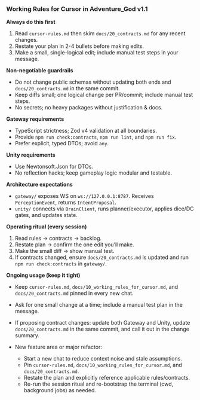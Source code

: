 ### Working Rules for Cursor in Adventure_God v1.1

**Always do this first**

1) Read `cursor-rules.md` then skim `docs/20_contracts.md` for any recent changes.
2) Restate your plan in 2-4 bullets before making edits.
3) Make a small, single-logical edit; include manual test steps in your message.

**Non‑negotiable guardrails**

- Do not change public schemas without updating both ends and `docs/20_contracts.md` in the same commit.
- Keep diffs small; one logical change per PR/commit; include manual test steps.
- No secrets; no heavy packages without justification & docs.

**Gateway requirements**

- TypeScript strictness; Zod v4 validation at all boundaries.
- Provide `npm run check:contracts`, `npm run lint`, and `npm run fix`.
- Prefer explicit, typed DTOs; avoid `any`.

**Unity requirements**

- Use Newtonsoft.Json for DTOs.
- No reflection hacks; keep gameplay logic modular and testable.

**Architecture expectations**

- `gateway/` exposes WS on `ws://127.0.0.1:8787`. Receives `PerceptionEvent`, returns `IntentProposal`.
- `unity/` connects via `BrainClient`, runs planner/executor, applies dice/DC gates, and updates state.

**Operating ritual (every session)**

1) Read rules → contracts → backlog.
2) Restate plan → confirm the one edit you’ll make.
3) Make the small diff → show manual test.
4) If contracts changed, ensure `docs/20_contracts.md` is updated and run `npm run check:contracts` in `gateway/`.

**Ongoing usage (keep it tight)**

- Keep `cursor-rules.md`, `docs/10_working_rules_for_cursor.md`, and `docs/20_contracts.md` pinned in every new chat.
- Ask for one small change at a time; include a manual test plan in the message.
- If proposing contract changes: update both Gateway and Unity, update `docs/20_contracts.md` in the same commit, and call it out in the change summary.

- New feature area or major refactor:
  - Start a new chat to reduce context noise and stale assumptions.
  - Pin `cursor-rules.md`, `docs/10_working_rules_for_cursor.md`, and `docs/20_contracts.md`.
  - Restate the plan and explicitly reference applicable rules/contracts.
  - Re-run the session ritual and re-bootstrap the terminal (cwd, background jobs) as needed.


